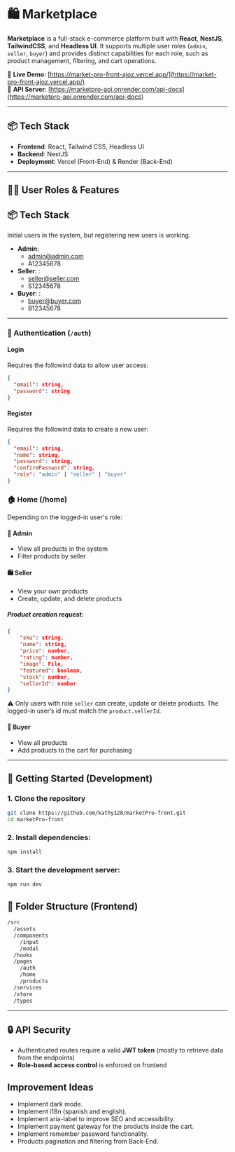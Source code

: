 # 🛍️ Marketplace

**Marketplace** is a full-stack e-commerce platform built with **React**, **NestJS**, **TailwindCSS**, and **Headless UI**. It supports multiple user roles (`admin`, `seller`, `buyer`) and provides distinct capabilities for each role, such as product management, filtering, and cart operations.

🔗 **Live Demo**: [https://market-pro-front-ajoz.vercel.app/](https://market-pro-front-ajoz.vercel.app/)  
🔗 **API Server**: [https://marketpro-api.onrender.com/api-docs](https://marketpro-api.onrender.com/api-docs)

---

## 📦 Tech Stack

- **Frontend**: React, Tailwind CSS, Headless UI
- **Backend**: NestJS
- **Deployment**: Vercel (Front-End) & Render (Back-End)

---

## 🧑‍💼 User Roles & Features

## 📦 Tech Stack
Initial users in the system, but registering new users is working.
- **Admin**: 
  - admin@admin.com
  - A12345678
- **Seller**: : 
  - seller@seller.com
  - S12345678
- **Buyer**: : 
  - buyer@buyer.com
  - B12345678

---

### 👤 Authentication (`/auth`)

#### Login
Requires the followind data to allow user access:
```json
{
  "email": string,
  "password": string
}
```

#### Register
Requires the followind data to create a new user:
```json
{
  "email": string,
  "name": string,
  "password": string,
  "confirmPassword": string,
  "role": "admin" | "seller" | "buyer"
}
```
### 🏠 Home (/home)

Depending on the logged-in user's role:

#### 👑 Admin

- View all products in the system  
- Filter products by seller

#### 🛍️ Seller

- View your own products
- Create, update, and delete products

##### Product creation request:

```json
{  
    "sku": string,  
    "name": string,  
    "price": number,  
    "rating": number,  
    "image": File,  
    "featured": boolean,  
    "stock": number,  
    "sellerId": number  
}
```

⚠️ Only users with role `seller` can create, update or delete products. The logged-in user’s id must match the `product.sellerId`.

#### 🧍 Buyer

- View all products  
- Add products to the cart for purchasing

---

## 🚀 Getting Started (Development)

### 1. Clone the repository

```bash
git clone https://github.com/kathy128/marketPro-front.git
cd marketPro-front
```
### 2. Install dependencies:

```bash
npm install
```

### 3. Start the development server:

```bash
npm run dev
```

## 📁 Folder Structure (Frontend)
```bash
/src
  /assets
  /components
    /input
    /modal
  /hooks
  /pages
    /auth
    /home
    /products
  /services
  /store
  /types
```
---

## 🔒 API Security

- Authenticated routes require a valid **JWT token** (mostly to retrieve data from the endpoints)
- **Role-based access control** is enforced on frontend

## Improvement Ideas

- Implement dark mode.
- Implement i18n (spanish and english).
- Implement aria-label to improve SEO and accessibility.
- Implement payment gateway for the products inside the cart.
- Implement remember password functionality.
- Products pagination and filtering from Back-End.
